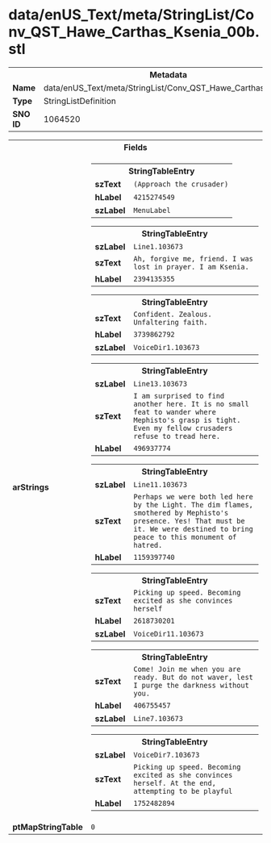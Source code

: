 <h1>data/enUS_Text/meta/StringList/Conv_QST_Hawe_Carthas_Ksenia_00b.stl</h1><table><tr><th colspan="100%">Metadata</th></tr><tr><td><b>Name</b></td><td>data/enUS_Text/meta/StringList/Conv_QST_Hawe_Carthas_Ksenia_00b.stl</td></tr><tr><td><b>Type</b></td><td>StringListDefinition</td></tr><tr><td><b>SNO ID</b></td><td>1064520</td></tr></table>

<table><tr><th colspan="100%">Fields</th></tr><tr><td><b>arStrings</b></td><td><table><tr><th colspan="100%">StringTableEntry</th></tr><tr><td><b>szText</b></td><td><code>(Approach the crusader)</code></td></tr><tr><td><b>hLabel</b></td><td><code>4215274549</code></td></tr><tr><td><b>szLabel</b></td><td><code>MenuLabel</code></td></tr></table>


<table><tr><th colspan="100%">StringTableEntry</th></tr><tr><td><b>szLabel</b></td><td><code>Line1.103673</code></td></tr><tr><td><b>szText</b></td><td><code>Ah, forgive me, friend. I was lost in prayer. I am Ksenia.</code></td></tr><tr><td><b>hLabel</b></td><td><code>2394135355</code></td></tr></table>


<table><tr><th colspan="100%">StringTableEntry</th></tr><tr><td><b>szText</b></td><td><code>Confident. Zealous. Unfaltering faith.</code></td></tr><tr><td><b>hLabel</b></td><td><code>3739862792</code></td></tr><tr><td><b>szLabel</b></td><td><code>VoiceDir1.103673</code></td></tr></table>


<table><tr><th colspan="100%">StringTableEntry</th></tr><tr><td><b>szLabel</b></td><td><code>Line13.103673</code></td></tr><tr><td><b>szText</b></td><td><code>I am surprised to find another here. It is no small feat to wander where Mephisto's grasp is tight. Even my fellow crusaders refuse to tread here.</code></td></tr><tr><td><b>hLabel</b></td><td><code>496937774</code></td></tr></table>


<table><tr><th colspan="100%">StringTableEntry</th></tr><tr><td><b>szLabel</b></td><td><code>Line11.103673</code></td></tr><tr><td><b>szText</b></td><td><code>Perhaps we were both led here by the Light. The dim flames, smothered by Mephisto's presence. Yes! That must be it. We were destined to bring peace to this monument of hatred.</code></td></tr><tr><td><b>hLabel</b></td><td><code>1159397740</code></td></tr></table>


<table><tr><th colspan="100%">StringTableEntry</th></tr><tr><td><b>szText</b></td><td><code>Picking up speed. Becoming excited as she convinces herself</code></td></tr><tr><td><b>hLabel</b></td><td><code>2618730201</code></td></tr><tr><td><b>szLabel</b></td><td><code>VoiceDir11.103673</code></td></tr></table>


<table><tr><th colspan="100%">StringTableEntry</th></tr><tr><td><b>szText</b></td><td><code>Come! Join me when you are ready. But do not waver, lest I purge the darkness without you.</code></td></tr><tr><td><b>hLabel</b></td><td><code>406755457</code></td></tr><tr><td><b>szLabel</b></td><td><code>Line7.103673</code></td></tr></table>


<table><tr><th colspan="100%">StringTableEntry</th></tr><tr><td><b>szLabel</b></td><td><code>VoiceDir7.103673</code></td></tr><tr><td><b>szText</b></td><td><code>Picking up speed. Becoming excited as she convinces herself. At the end, attempting to be playful</code></td></tr><tr><td><b>hLabel</b></td><td><code>1752482894</code></td></tr></table>


</td></tr><tr><td><b>ptMapStringTable</b></td><td><code>0</code></td></tr></table>

